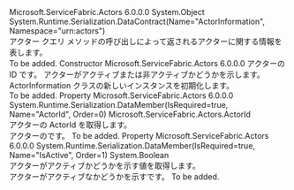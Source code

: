 <Type Name="ActorInformation" FullName="Microsoft.ServiceFabric.Actors.Query.ActorInformation">
  <TypeSignature Language="C#" Value="public sealed class ActorInformation" />
  <TypeSignature Language="ILAsm" Value=".class public auto ansi serializable sealed beforefieldinit ActorInformation extends System.Object" />
  <TypeSignature Language="DocId" Value="T:Microsoft.ServiceFabric.Actors.Query.ActorInformation" />
  <TypeSignature Language="VB.NET" Value="Public NotInheritable Class ActorInformation" />
  <TypeSignature Language="F#" Value="type ActorInformation = class" />
  <AssemblyInfo>
    <AssemblyName>Microsoft.ServiceFabric.Actors</AssemblyName>
    <AssemblyVersion>6.0.0.0</AssemblyVersion>
  </AssemblyInfo>
  <Base>
    <BaseTypeName>System.Object</BaseTypeName>
  </Base>
  <Interfaces />
  <Attributes>
    <Attribute>
      <AttributeName>System.Runtime.Serialization.DataContract(Name="ActorInformation", Namespace="urn:actors")</AttributeName>
    </Attribute>
  </Attributes>
  <Docs>
    <summary>
            アクター クエリ メソッドの呼び出しによって返されるアクターに関する情報を表します。 
            </summary>
    <remarks>To be added.</remarks>
  </Docs>
  <Members>
    <Member MemberName=".ctor">
      <MemberSignature Language="C#" Value="public ActorInformation (Microsoft.ServiceFabric.Actors.ActorId actorId, bool isActive);" />
      <MemberSignature Language="ILAsm" Value=".method public hidebysig specialname rtspecialname instance void .ctor(class Microsoft.ServiceFabric.Actors.ActorId actorId, bool isActive) cil managed" />
      <MemberSignature Language="DocId" Value="M:Microsoft.ServiceFabric.Actors.Query.ActorInformation.#ctor(Microsoft.ServiceFabric.Actors.ActorId,System.Boolean)" />
      <MemberSignature Language="F#" Value="new Microsoft.ServiceFabric.Actors.Query.ActorInformation : Microsoft.ServiceFabric.Actors.ActorId * bool -&gt; Microsoft.ServiceFabric.Actors.Query.ActorInformation" Usage="new Microsoft.ServiceFabric.Actors.Query.ActorInformation (actorId, isActive)" />
      <MemberType>Constructor</MemberType>
      <AssemblyInfo>
        <AssemblyName>Microsoft.ServiceFabric.Actors</AssemblyName>
        <AssemblyVersion>6.0.0.0</AssemblyVersion>
      </AssemblyInfo>
      <Parameters>
        <Parameter Name="actorId" Type="Microsoft.ServiceFabric.Actors.ActorId" />
        <Parameter Name="isActive" Type="System.Boolean" />
      </Parameters>
      <Docs>
        <param name="actorId">アクターの ID です。</param>
        <param name="isActive">アクターがアクティブまたは非アクティブかどうかを示します。</param>
        <summary>
            ActorInformation クラスの新しいインスタンスを初期化します。
            </summary>
        <remarks>To be added.</remarks>
      </Docs>
    </Member>
    <Member MemberName="ActorId">
      <MemberSignature Language="C#" Value="public Microsoft.ServiceFabric.Actors.ActorId ActorId { get; }" />
      <MemberSignature Language="ILAsm" Value=".property instance class Microsoft.ServiceFabric.Actors.ActorId ActorId" />
      <MemberSignature Language="DocId" Value="P:Microsoft.ServiceFabric.Actors.Query.ActorInformation.ActorId" />
      <MemberSignature Language="VB.NET" Value="Public ReadOnly Property ActorId As ActorId" />
      <MemberSignature Language="F#" Value="member this.ActorId : Microsoft.ServiceFabric.Actors.ActorId" Usage="Microsoft.ServiceFabric.Actors.Query.ActorInformation.ActorId" />
      <MemberType>Property</MemberType>
      <AssemblyInfo>
        <AssemblyName>Microsoft.ServiceFabric.Actors</AssemblyName>
        <AssemblyVersion>6.0.0.0</AssemblyVersion>
      </AssemblyInfo>
      <Attributes>
        <Attribute>
          <AttributeName>System.Runtime.Serialization.DataMember(IsRequired=true, Name="ActorId", Order=0)</AttributeName>
        </Attribute>
      </Attributes>
      <ReturnValue>
        <ReturnType>Microsoft.ServiceFabric.Actors.ActorId</ReturnType>
      </ReturnValue>
      <Docs>
        <summary>
            アクターの ActorId を取得します。
            </summary>
        <value><see cref="T:Microsoft.ServiceFabric.Actors.ActorId" />アクターのです。</value>
        <remarks>To be added.</remarks>
      </Docs>
    </Member>
    <Member MemberName="IsActive">
      <MemberSignature Language="C#" Value="public bool IsActive { get; }" />
      <MemberSignature Language="ILAsm" Value=".property instance bool IsActive" />
      <MemberSignature Language="DocId" Value="P:Microsoft.ServiceFabric.Actors.Query.ActorInformation.IsActive" />
      <MemberSignature Language="VB.NET" Value="Public ReadOnly Property IsActive As Boolean" />
      <MemberSignature Language="F#" Value="member this.IsActive : bool" Usage="Microsoft.ServiceFabric.Actors.Query.ActorInformation.IsActive" />
      <MemberType>Property</MemberType>
      <AssemblyInfo>
        <AssemblyName>Microsoft.ServiceFabric.Actors</AssemblyName>
        <AssemblyVersion>6.0.0.0</AssemblyVersion>
      </AssemblyInfo>
      <Attributes>
        <Attribute>
          <AttributeName>System.Runtime.Serialization.DataMember(IsRequired=true, Name="IsActive", Order=1)</AttributeName>
        </Attribute>
      </Attributes>
      <ReturnValue>
        <ReturnType>System.Boolean</ReturnType>
      </ReturnValue>
      <Docs>
        <summary>
            アクターがアクティブかどうかを示す値を取得します。
            </summary>
        <value>
          <see cref="T:System.Boolean" />アクターがアクティブなかどうかを示すです。</value>
        <remarks>To be added.</remarks>
      </Docs>
    </Member>
  </Members>
</Type>